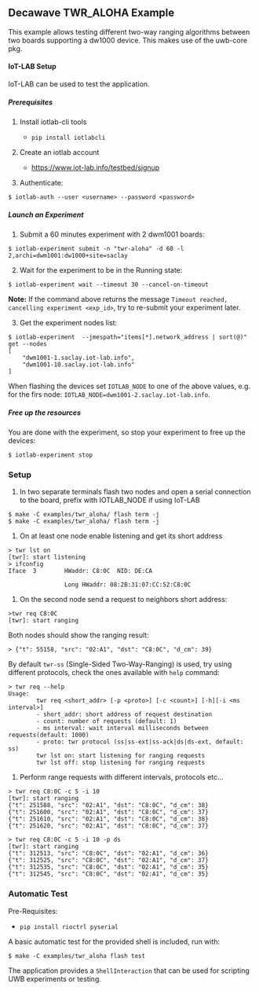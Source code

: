## Decawave TWR_ALOHA Example

This example allows testing different two-way ranging algorithms between
two boards supporting a dw1000 device. This makes use of the uwb-core
pkg.


#### IoT-LAB Setup

IoT-LAB can be used to test the application.

##### Prerequisites

1. Install iotlab-cli tools

    - `pip install iotlabcli`

2. Create an iotlab account

    - https://www.iot-lab.info/testbed/signup

3. Authenticate:

```shell
$ iotlab-auth --user <username> --password <password>
```

##### Launch an Experiment

1. Submit a 60 minutes experiment with 2 dwm1001 boards:

```shell
$ iotlab-experiment submit -n "twr-aloha" -d 60 -l 2,archi=dwm1001:dw1000+site=saclay
```

2. Wait for the experiment to be in the Running state:

```shell
$ iotlab-experiment wait --timeout 30 --cancel-on-timeout
```

**Note:** If the command above returns the message `Timeout reached, cancelling experiment <exp_id>`, try to re-submit your experiment later.

3. Get the experiment nodes list:

```shell
$ iotlab-experiment  --jmespath="items[*].network_address | sort(@)" get --nodes
[
    "dwm1001-1.saclay.iot-lab.info",
    "dwm1001-10.saclay.iot-lab.info"
]
```

When flashing the devices set `IOTLAB_NODE` to one of the above values, e.g. for
the firs node: `IOTLAB_NODE=dwm1001-2.saclay.iot-lab.info`.

##### Free up the resources

You are done with the experiment, so stop your experiment to free up the
devices:

```shell
$ iotlab-experiment stop
```

### Setup

1. In two separate terminals flash two nodes and open a serial connection to the
board, prefix with IOTLAB_NODE if using IoT-LAB

```shell
$ make -C examples/twr_aloha/ flash term -j
$ make -C examples/twr_aloha/ flash term -j
```

1. On at least one node enable listening and get its short address

```shell
> twr lst on
[twr]: start listening
> ifconfig
Iface  3        HWaddr: C8:0C  NID: DE:CA

                Long HWaddr: 08:2B:31:07:CC:52:C8:0C
```

1. On the second node send a request to neighbors short address:

```shell
>twr req C8:0C
[twr]: start ranging
```

Both nodes should show the ranging result:

```shell
> {"t": 55158, "src": "02:A1", "dst": "C8:0C", "d_cm": 39}
```

By default `twr-ss` (Single-Sided Two-Way-Ranging) is used, try using different
protocols, check the ones available with `help` command:

```shell
> twr req --help
Usage:
        twr req <short_addr> [-p <proto>] [-c <count>] [-h][-i <ms interval>]
        - short_addr: short address of request destination
        - count: number of requests (default: 1)
        - ms interval: wait interval milliseconds between requests(default: 1000)
        - proto: twr protocol (ss|ss-ext|ss-ack|ds|ds-ext, default: ss)
        twr lst on: start listening for ranging requests
        twr lst off: stop listening for ranging requests
```

1. Perform range requests with different intervals, protocols etc...

```shell
> twr req C8:0C -c 5 -i 10
[twr]: start ranging
{"t": 251588, "src": "02:A1", "dst": "C8:0C", "d_cm": 38}
{"t": 251600, "src": "02:A1", "dst": "C8:0C", "d_cm": 37}
{"t": 251610, "src": "02:A1", "dst": "C8:0C", "d_cm": 38}
{"t": 251620, "src": "02:A1", "dst": "C8:0C", "d_cm": 37}
```

```shell
> twr req C8:0C -c 5 -i 10 -p ds
[twr]: start ranging
{"t": 312513, "src": "C8:0C", "dst": "02:A1", "d_cm": 36}
{"t": 312525, "src": "C8:0C", "dst": "02:A1", "d_cm": 37}
{"t": 312535, "src": "C8:0C", "dst": "02:A1", "d_cm": 35}
{"t": 312545, "src": "C8:0C", "dst": "02:A1", "d_cm": 35}
```

### Automatic Test

Pre-Requisites:

- `pip install rioctrl pyserial`

A basic automatic test for the provided shell is included, run with:

```shell
$ make -C examples/twr_aloha flash test
```

The application provides a `ShellInteraction` that can be used for
scripting UWB experiments or testing.

